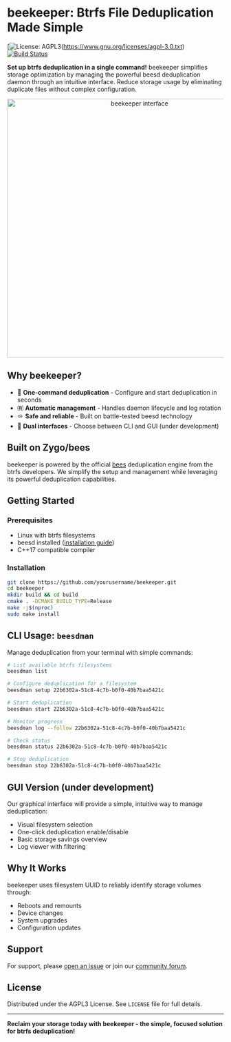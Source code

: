 # beekeeper: Btrfs File Deduplication Made Simple

[![License: AGPL3](https://img.shields.io/badge/License-AGPL-verysmall-green.svg)(https://www.gnu.org/licenses/agpl-3.0.txt)
[![Build Status](https://img.shields.io/github/actions/workflow/status/yourusername/beekeeper/build.yml)](https://github.com/yourusername/beekeeper/actions)

**Set up btrfs deduplication in a single command!** beekeeper simplifies storage optimization by managing the powerful beesd deduplication daemon through an intuitive interface. Reduce storage usage by eliminating duplicate files without complex configuration.

<p align="center">
  <img src="https://user-images.githubusercontent.com/328123/134765123-abcdef01-gh45-ijkl-mnop-qrstuvwxyz12.png" alt="beekeeper interface" width="600">
</p>

## Why beekeeper?

- 👹 **One-command deduplication** - Configure and start deduplication in seconds
- &#12850; **Automatic management** - Handles daemon lifecycle and log rotation
- 🨉 **Safe and reliable** - Built on battle-tested beesd technology
- 🚅 **Dual interfaces** - Choose between CLI and GUI (under development)

## Built on Zygo/bees

beekeeper is powered by the official [bees](https://github.com/Zygo/bees) deduplication engine from the btrfs developers. We simplify the setup and management while leveraging its powerful deduplication capabilities.

## Getting Started

### Prerequisites
- Linux with btrfs filesystems
- beesd installed ([installation guide](https://github.com/Zygo/bees#building))
- C++17 compatible compiler

### Installation

```bash
git clone https://github.com/yourusername/beekeeper.git
cd beekeeper
mkdir build && cd build
cmake . -DCMAKE_BUILD_TYPE=Release
make -j$(nproc)
sudo make install
```

## CLI Usage: `beesdman`

Manage deduplication from your terminal with simple commands:

```bash
# List available btrfs filesystems
beesdman list

# Configure deduplication for a filesystem
beesdman setup 22b6302a-51c8-4c7b-b0f0-40b7baa5421c

# Start deduplication
beesdman start 22b6302a-51c8-4c7b-b0f0-40b7baa5421c

# Monitor progress
beesdman log --follow 22b6302a-51c8-4c7b-b0f0-40b7baa5421c

# Check status
beesdman status 22b6302a-51c8-4c7b-b0f0-40b7baa5421c

# Stop deduplication
beesdman stop 22b6302a-51c8-4c7b-b0f0-40b7baa5421c
```

## GUI Version (under development)

Our graphical interface will provide a simple, intuitive way to manage deduplication:
- Visual filesystem selection
- One-click deduplication enable/disable
- Basic storage savings overview
- Log viewer with filtering

## Why It Works

beekeeper uses filesystem UUID to reliably identify storage volumes through:
- Reboots and remounts
- Device changes
- System upgrades
- Configuration updates

## Support

For support, please [open an issue](https://github.com/yourusername/beekeeper/issues) or join our [community forum](https://example.com/community).

## License

Distributed under the AGPL3 License. See `LICENSE` file for full details.

---

**Reclaim your storage today with beekeeper - the simple, focused solution for btrfs deduplication!**
